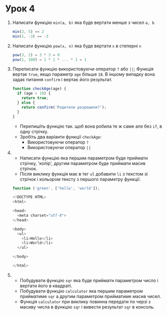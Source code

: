 # Урок 4

1. Написати функцію ```min(a, b)``` яка буде вертати менше з чисел ```a, b```
   ```js
   min(2, 5) == 2
   min(1, -3) == -3
   ```
2. Написати функцію ```pow(x, n)``` яка буде вертати ```x``` в степерні ```n```
   ```js
   pow(3, 2) = 3 * 3 = 9
   pow(1, 100) = 1 * 1 * ... * 1 = 1
   ```

3. Переписати функцію використовуючи оператор ```?``` або ```||```;
   Функція вертає ```true```, якщо параметр ```age``` більше ```18```. В іншому випадку вона задає питання ```confirm``` і вертає його результат.
    ``` js 
    function checkAge(age) {
      if (age > 18) {
        return true;
      } else {
        return confirm('Родители разрешили?');
      }
    }
    ```
    * Перепишіть функцію так. щоб вона робила те ж саме але без ```if```, в одну стрічку.
    * Зробіть два варіанти функції ```checkAge```:
      * Використовуючи оператор ```?```
      * Використовуючи оператор ```||```

4. * Написати функцію яка першим параметром буде приймати стрічку, 'колір', другим параметром буде приймати масив стрічок. 
   * Після виклику функція має в тег ```ul``` добавити ```li``` з текстом зі стрічок і кольором тексту з першого параметру функції.

    ``` js
    function ('green', ['hello', 'world']);

    <!DOCTYPE HTML>
    <html>

    <head>
      <meta charset="utf-8">
    </head>

    <body>
      <ul>
        <li>Hello</li>
        <li>World</li>
      </ul>

    </body>

    </html>
    ```

5. * Побудувати функцію ```sqr``` яка буде приймати параметром число і вертати його в квадраті.
   * Побудувати функцію ```calculator``` яка першим параметром прийматиме ```sqr``` а другим параметром прийматиме масив чисел.
   * Функція ```calculator``` при виклику повинна передати по черзі з масиву числа в функцію ```sqr``` і вивести результат ```sqr``` в консоль.

